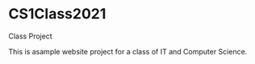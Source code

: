 # CS1Class2021

Class Project

This is asample website project for a class of IT and Computer Science.
